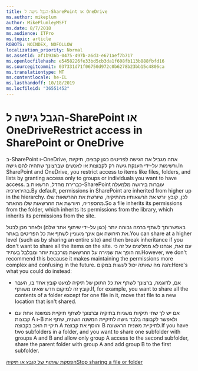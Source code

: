 ```yaml
---
title: הגבל גישה ל-SharePoint או OneDrive
ms.author: mikeplum
author: MikePlumleyMSFT
ms.date: 8/7/2018
ms.audience: ITPro
ms.topic: article
ROBOTS: NOINDEX, NOFOLLOW
localization_priority: Normal
ms.assetid: af1b936b-0475-497b-a6d3-e671aef7b717
ms.openlocfilehash: e5458226fe33bd5cb3da1f608fb113b888fbfd16
ms.sourcegitcommit: 037331d71f06750d972c0b6278b23bb15c4806ca
ms.translationtype: MT
ms.contentlocale: he-IL
ms.lasthandoff: 10/18/2019
ms.locfileid: "36551452"
---
```

# <a name="restrict-access-in-sharepoint-or-onedrive"></a><span data-ttu-id="39e19-102">הגבל גישה ל-SharePoint או OneDrive</span><span class="sxs-lookup"><span data-stu-id="39e19-102">Restrict access in SharePoint or OneDrive</span></span>

<span data-ttu-id="39e19-103">ב-SharePoint ו-OneDrive, אתה מגביל את הגישה לפריטים כגון קבצים, תיקיות ורשימות על-ידי הענקת גישה רק לקבוצות או לאנשים שברצונך שתהיה להם גישה.</span><span class="sxs-lookup"><span data-stu-id="39e19-103">In SharePoint and OneDrive, you restrict access to items like files, folders, and lists by granting access only to groups or individuals you want to have access.</span></span> <span data-ttu-id="39e19-104">כברירת מחדל, הרשאות ב-SharePoint עוברות בירושה מלמעלה בהירארכיה.</span><span class="sxs-lookup"><span data-stu-id="39e19-104">By default, permissions in SharePoint are inherited from higher up in the hierarchy.</span></span> <span data-ttu-id="39e19-105">לכן, קובץ יורש את הרשאותיו מהתיקיה, שיורשת את ההרשאות שלו מהספריה, היורשת את ההרשאות שלו מהאתר.</span><span class="sxs-lookup"><span data-stu-id="39e19-105">So a file inherits its permissions from the folder, which inherits its permissions from the library, which inherits its permissions from the site.</span></span>
  
<span data-ttu-id="39e19-106">באפשרותך לשתף ברמה גבוהה יותר (כגון על-ידי שיתוף אתר שלם) ולאחר מכן לבטל את הירושה אם אינך מעוניין לשתף את כל הפריטים באתר.</span><span class="sxs-lookup"><span data-stu-id="39e19-106">You can share at a higher level (such as by sharing an entire site) and then break inheritance if you don't want to share all the items on the site.</span></span> <span data-ttu-id="39e19-107">עם זאת, אנחנו לא ממליצים על זה כי זה הופך את שמירה על ההרשאות מורכבות יותר ומבלבל בעתיד.</span><span class="sxs-lookup"><span data-stu-id="39e19-107">However, we don't recommend this because it makes maintaining the permissions more complex and confusing in the future.</span></span> <span data-ttu-id="39e19-108">הנה מה שאתה יכול לעשות במקום:</span><span class="sxs-lookup"><span data-stu-id="39e19-108">Here's what you could do instead:</span></span>
  
- <span data-ttu-id="39e19-109">אם, לדוגמה, ברצונך לשתף את כל התוכן של תיקיה למעט קובץ אחד בו, העבר קובץ זה למיקום חדש שאינו משותף.</span><span class="sxs-lookup"><span data-stu-id="39e19-109">If, for example, you want to share all the contents of a folder except for one file in it, move that file to a new location that isn't shared.</span></span>
    
- <span data-ttu-id="39e19-110">אם יש לך שתי תיקיות משניות בתיקיה וברצונך לשתף תיקיית ממשנה אחת עם קבוצות A ו-B ולאפשר לקבוצה בלבד גישה לתיקיית המשנה השניה, שתף את תיקיית האב בקבוצה A והוסף את קבוצת B לתיקיית משנית הראשונה.</span><span class="sxs-lookup"><span data-stu-id="39e19-110">If you have two subfolders in a folder, and you want to share one subfolder with groups A and B and allow only group A access to the second subfolder, share the parent folder with group A and add group B to the first subfolder.</span></span>
    
[<span data-ttu-id="39e19-111">הפסקת שיתוף של קובץ או תיקיה</span><span class="sxs-lookup"><span data-stu-id="39e19-111">Stop sharing a file or folder </span></span>](https://go.microsoft.com/fwlink/?linkid=2008861)
  

